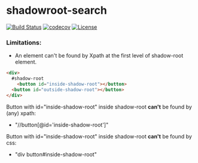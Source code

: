 # shadowroot-search

[![Build Status](https://www.travis-ci.com/densudas/shadowroot-search.svg?branch=main)](https://travis-ci.com/github/densudas/shadowroot-search "Travis CI")
[![codecov](https://codecov.io/gh/densudas/shadowroot-search/branch/main/graph/badge.svg?token=3BMuAiVfbk)](https://codecov.io/gh/densudas/shadowroot-search)
[![License](https://img.shields.io/badge/License-Apache%202.0-blue.svg)](https://opensource.org/licenses/Apache-2.0)

### Limitations:

- An element can't be found by Xpath at the first level of shadow-root element.

```html
<div>
  #shadow-root
    <button id="inside-shadow-root"></button>
  <button id="outside-shadow-root"></button>
</div>
```

Button with id="inside-shadow-root" inside shadow-root **can't** be found by (any) xpath:

* "//button[@id='inside-shadow-root']"

Button with id="inside-shadow-root" inside shadow-root **can't** be found by css:

* "div button#inside-shadow-root"
